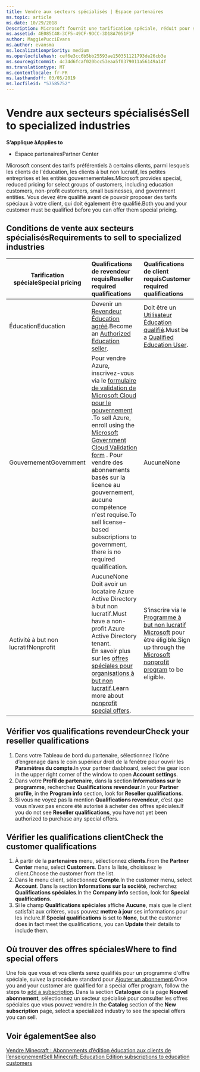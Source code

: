 ```yaml
---
title: Vendre aux secteurs spécialisés | Espace partenaires
ms.topic: article
ms.date: 10/29/2018
Description: Microsoft fournit une tarification spéciale, réduit pour sélectionner des groupes de clients, notamment les clients de l’éducation, à but non lucratif et les utilisateurs du gouvernement.
ms.assetid: 4E085C48-3CF5-49CF-9DCC-3D18A7051F1F
author: MaggiePucciEvans
ms.author: evansma
ms.localizationpriority: medium
ms.openlocfilehash: cef6e3cc6b5bb25593ae150351121793de26cb3e
ms.sourcegitcommit: 4c34d6fcaf020bcc53eaa5f0379011a56149a14f
ms.translationtype: MT
ms.contentlocale: fr-FR
ms.lasthandoff: 03/05/2019
ms.locfileid: "57585752"
---
```

# <a name="sell-to-specialized-industries"></a><span data-ttu-id="00cf6-103">Vendre aux secteurs spécialisés</span><span class="sxs-lookup"><span data-stu-id="00cf6-103">Sell to specialized industries</span></span>

<span data-ttu-id="00cf6-104">**S’applique à**</span><span class="sxs-lookup"><span data-stu-id="00cf6-104">**Applies to**</span></span>

-  <span data-ttu-id="00cf6-105">Espace partenaires</span><span class="sxs-lookup"><span data-stu-id="00cf6-105">Partner Center</span></span>

<span data-ttu-id="00cf6-106">Microsoft consent des tarifs préférentiels à certains clients, parmi lesquels les clients de l'éducation, les clients à but non lucratif, les petites entreprises et les entités gouvernementales.</span><span class="sxs-lookup"><span data-stu-id="00cf6-106">Microsoft provides special, reduced pricing for select groups of customers, including education customers, non-profit customers, small businesses, and government entities.</span></span> <span data-ttu-id="00cf6-107">Vous devez être qualifié avant de pouvoir proposer des tarifs spéciaux à votre client, qui doit également être qualifié.</span><span class="sxs-lookup"><span data-stu-id="00cf6-107">Both you and your customer must be qualified before you can offer them special pricing.</span></span> 

## <a name="requirements-to-sell-to-specialized-industries"></a><span data-ttu-id="00cf6-108">Conditions de vente aux secteurs spécialisés</span><span class="sxs-lookup"><span data-stu-id="00cf6-108">Requirements to sell to specialized industries</span></span>

|<span data-ttu-id="00cf6-109">**Tarification spéciale**</span><span class="sxs-lookup"><span data-stu-id="00cf6-109">**Special pricing**</span></span>   |<span data-ttu-id="00cf6-110">**Qualifications de revendeur requis**</span><span class="sxs-lookup"><span data-stu-id="00cf6-110">**Reseller required qualifications**</span></span>   |<span data-ttu-id="00cf6-111">**Qualifications de client requis**</span><span class="sxs-lookup"><span data-stu-id="00cf6-111">**Customer required qualifications**</span></span>   |
|----------------------------|:---------------------------------|:------------------------------------------|
|<span data-ttu-id="00cf6-112">Éducation</span><span class="sxs-lookup"><span data-stu-id="00cf6-112">Education</span></span>   |<span data-ttu-id="00cf6-113">Devenir un [Revendeur Éducation agréé](https://www.mepn.com).</span><span class="sxs-lookup"><span data-stu-id="00cf6-113">Become an [Authorized Education seller](https://www.mepn.com).</span></span>   | <span data-ttu-id="00cf6-114">Doit être un [Utilisateur Éducation qualifié](https://www.microsoftvolumelicensing.com/DocumentSearch.aspx?Mode=3&DocumentTypeId=7).</span><span class="sxs-lookup"><span data-stu-id="00cf6-114">Must be a [Qualified Education User](https://www.microsoftvolumelicensing.com/DocumentSearch.aspx?Mode=3&DocumentTypeId=7).</span></span>   |
|<span data-ttu-id="00cf6-115">Gouvernement</span><span class="sxs-lookup"><span data-stu-id="00cf6-115">Government</span></span>   |<span data-ttu-id="00cf6-116">Pour vendre Azure, inscrivez-vous via le [formulaire de validation de Microsoft Cloud pour le gouvernement](https://azuregov.microsoft.com/csp) .</span><span class="sxs-lookup"><span data-stu-id="00cf6-116">To sell Azure, enroll using the [Microsoft Government Cloud Validation form](https://azuregov.microsoft.com/csp) .</span></span> <span data-ttu-id="00cf6-117">Pour vendre des abonnements basés sur la licence au gouvernement, aucune compétence n'est requise.</span><span class="sxs-lookup"><span data-stu-id="00cf6-117">To sell license-based subscriptions to government, there is no required qualification.</span></span>|   <span data-ttu-id="00cf6-118">Aucune</span><span class="sxs-lookup"><span data-stu-id="00cf6-118">None</span></span>|
|<span data-ttu-id="00cf6-119">Activité à but non lucratif</span><span class="sxs-lookup"><span data-stu-id="00cf6-119">Nonprofit</span></span>  |<span data-ttu-id="00cf6-120">Aucune</span><span class="sxs-lookup"><span data-stu-id="00cf6-120">None</span></span><br><span data-ttu-id="00cf6-121">Doit avoir un locataire Azure Active Directory à but non lucratif.</span><span class="sxs-lookup"><span data-stu-id="00cf6-121">Must have a non-profit Azure Active Directory tenant.</span></span><br><span data-ttu-id="00cf6-122">En savoir plus sur les [offres spéciales pour organisations à but non lucratif](https://assetsprod.microsoft.com/mpn/en-us/nonprofit-skus-in-csp-faq.pdf).</span><span class="sxs-lookup"><span data-stu-id="00cf6-122">Learn more about [nonprofit special offers](https://assetsprod.microsoft.com/mpn/en-us/nonprofit-skus-in-csp-faq.pdf).</span></span>   |<span data-ttu-id="00cf6-123">S’inscrire via le [Programme à but non lucratif Microsoft](https://nonprofit.microsoft.com/#/register) pour être éligible.</span><span class="sxs-lookup"><span data-stu-id="00cf6-123">Sign up through the [Microsoft nonprofit program](https://nonprofit.microsoft.com/#/register) to be eligible.</span></span>   |


## <a name="check-your-reseller-qualifications"></a><span data-ttu-id="00cf6-124">Vérifier vos qualifications revendeur</span><span class="sxs-lookup"><span data-stu-id="00cf6-124">Check your reseller qualifications</span></span>

1.  <span data-ttu-id="00cf6-125">Dans votre Tableau de bord du partenaire, sélectionnez l’icône d’engrenage dans le coin supérieur droit de la fenêtre pour ouvrir les **Paramètres du compte**.</span><span class="sxs-lookup"><span data-stu-id="00cf6-125">In your partner dasbhoard, select the gear icon in the upper right corner of the window to open **Account settings**.</span></span>
2.  <span data-ttu-id="00cf6-126">Dans votre **Profil de partenaire**, dans la section **Informations sur le programme**, recherchez **Qualifications revendeur**.</span><span class="sxs-lookup"><span data-stu-id="00cf6-126">In your **Partner profile**, in the **Program info** section, look for **Reseller qualifications**.</span></span>
3.  <span data-ttu-id="00cf6-127">Si vous ne voyez pas la mention **Qualifications revendeur**, c’est que vous n’avez pas encore été autorisé à acheter des offres spéciales.</span><span class="sxs-lookup"><span data-stu-id="00cf6-127">If you do not see **Reseller qualifications**, you have not yet been authorized to purchase any special offers.</span></span>

## <a name="check-the-customer-qualifications"></a><span data-ttu-id="00cf6-128">Vérifier les qualifications client</span><span class="sxs-lookup"><span data-stu-id="00cf6-128">Check the customer qualifications</span></span>

1.  <span data-ttu-id="00cf6-129">À partir de la **partenaires** menu, sélectionnez **clients**.</span><span class="sxs-lookup"><span data-stu-id="00cf6-129">From the **Partner Center** menu, select **Customers**.</span></span> <span data-ttu-id="00cf6-130">Dans la liste, choisissez le client.</span><span class="sxs-lookup"><span data-stu-id="00cf6-130">Choose the customer from the list.</span></span>
2.  <span data-ttu-id="00cf6-131">Dans le menu client, sélectionnez **Compte**.</span><span class="sxs-lookup"><span data-stu-id="00cf6-131">In the customer menu, select **Account**.</span></span> <span data-ttu-id="00cf6-132">Dans la section **Informations sur la société**, recherchez **Qualifications spéciales**.</span><span class="sxs-lookup"><span data-stu-id="00cf6-132">In the **Company info** section, look for **Special qualifications**.</span></span>
3.  <span data-ttu-id="00cf6-133">Si le champ **Qualifications spéciales** affiche **Aucune**, mais que le client satisfait aux critères, vous pouvez **mettre à jour** ses informations pour les inclure.</span><span class="sxs-lookup"><span data-stu-id="00cf6-133">If **Special qualifications** is set to **None**, but the customer does in fact meet the qualifications, you can **Update** their details to include them.</span></span>

## <a name="where-to-find-special-offers"></a><span data-ttu-id="00cf6-134">Où trouver des offres spéciales</span><span class="sxs-lookup"><span data-stu-id="00cf6-134">Where to find special offers</span></span>

<span data-ttu-id="00cf6-135">Une fois que vous et vos clients serez qualifiés pour un programme d'offre spéciale, suivez la procédure standard pour [Ajouter un abonnement](create-a-new-subscription.md).</span><span class="sxs-lookup"><span data-stu-id="00cf6-135">Once you and your customer are qualified for a special offer program, follow the steps to [add a subscription](create-a-new-subscription.md).</span></span> <span data-ttu-id="00cf6-136">Dans la section **Catalogue** de la page **Nouvel abonnement**, sélectionnez un secteur spécialisé pour consulter les offres spéciales que vous pouvez vendre.</span><span class="sxs-lookup"><span data-stu-id="00cf6-136">In the **Catalog** section of the **New subscription** page, select a specialized industry to see the special offers you can sell.</span></span>

## <a name="see-also"></a><span data-ttu-id="00cf6-137">Voir également</span><span class="sxs-lookup"><span data-stu-id="00cf6-137">See also</span></span>

[<span data-ttu-id="00cf6-138">Vendre Minecraft : Abonnements d’édition éducation aux clients de l’enseignement</span><span class="sxs-lookup"><span data-stu-id="00cf6-138">Sell Minecraft: Education Edition subscriptions to education customers</span></span>](minecraft-subscriptions.md)


 

 

 



